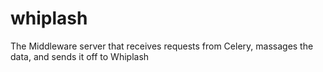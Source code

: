 whiplash
========

The Middleware server that receives requests from Celery, massages the data, and sends it off to Whiplash
